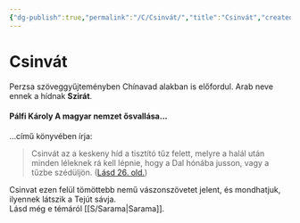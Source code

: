 ```yaml
---
{"dg-publish":true,"permalink":"/C/Csinvát/","title":"Csinvát","created":"2023-10-14T06:58","updated":"2024-10-25T16:34"}
---
```



# Csinvát

Perzsa szöveggyűjteményben Chínavad alakban is előfordul. Arab neve ennek a hídnak **Szirát**.  

#### Pálfi Károly A magyar nemzet ősvallása...  

...című könyvében írja:  
> Csinvát az a keskeny híd a tisztító tűz felett, melyre a halál után minden léleknek rá kell lépnie, hogy a Dal hónába jusson, vagy a tűzbe szédüljön. ([Lásd 26. old.](zotero://open-pdf/library/items/QVETUTRJ?page=26&annotation=7RNIMHTX))  

Csinvat ezen felül tömöttebb nemű vászonszövetet jelent, és mondhatjuk, ilyennek látszik a Tejút sávja.  
Lásd még e témáról [[S/Sarama\|Sarama]].  